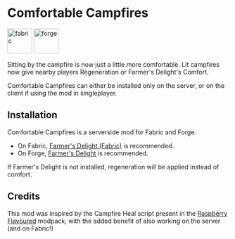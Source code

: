 # Comfortable Campfires

<a href='https://modrinth.com/mod/comfortable-campfires/versions?l=fabric'><img alt="fabric" height="56" src="https://cdn.jsdelivr.net/npm/@intergrav/devins-badges@3/assets/cozy/supported/fabric_vector.svg"></a>
<a href='https://modrinth.com/mod/comfortable-campfires/versions?l=forge'><img alt="forge" height="56" src="https://cdn.jsdelivr.net/npm/@intergrav/devins-badges@3/assets/cozy/supported/forge_vector.svg"></a>

Sitting by the campfire is now just a little more comfortable. Lit campfires now give nearby players Regeneration or Farmer's Delight's Comfort.

Comfortable Campfires can either be installed only on the server, or on the client if using the mod in singleplayer.

## Installation

Comfortable Campfires is a serverside mod for Fabric and Forge.
- On Fabric, [Farmer's Delight (Fabric)](https://modrinth.com/mod/farmers-delight-fabric) is recommended.
- On Forge, [Farmer's Delight](https://modrinth.com/mod/farmers-delight) is recommended.

If Farmer's Delight is not installed, regeneration will be applied instead of comfort.

## Credits

This mod was inspired by the Campfire Heal script present in the [Raspberry Flavoured](https://www.curseforge.com/minecraft/modpacks/raspberry-flavoured) modpack, with the added benefit of also working on the server (and on Fabric!)
